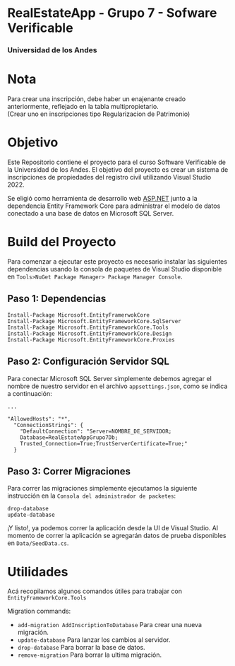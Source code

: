 # RealEstateApp - Grupo 7 - Sofware Verificable 
### Universidad de los Andes

# Nota

Para crear una inscripción, debe haber un enajenante creado anteriormente, reflejado en la tabla multipropietario.  
(Crear uno en inscripciones tipo Regularizacion de Patrimonio)

# Objetivo

Este Repositorio contiene el proyecto para 
el curso Software Verificable de la Universidad de los Andes. 
El objetivo del proyecto es crear un sistema de inscripciones de propiedades del 
registro civil utilizando Visual Studio 2022. 

Se eligió como herramienta de desarrollo web [ASP.NET](http://asp.net/) junto a la dependencia
Entity Framework Core para administrar el modelo de datos conectado a una base de 
datos en Microsoft SQL Server.  

# Build del Proyecto  

Para comenzar a ejecutar este proyecto es necesario instalar las siguientes dependencias 
usando la consola de paquetes de Visual Studio disponible en `Tools>NuGet Package Manager> Package Manager Console`.  

## Paso 1: Dependencias
```
Install-Package Microsoft.EntityFramerwokCore  
Install-Package Microsoft.EntityFrameworkCore.SqlServer  
Install-Package Microsoft.EntityFrameworkCore.Tools  
Install-Package Microsoft.EntityFrameworkCore.Design  
Install-Package Microsoft.EntityFrameworkCore.Proxies  
```

## Paso 2: Configuración Servidor SQL

Para conectar Microsoft SQL Server simplemente debemos agregar el nombre de nuestro servidor en el archivo `appsettings.json`, como se indica a continuación:

```
...

"AllowedHosts": "*",
  "ConnectionStrings": {
    "DefaultConnection": "Server=NOMBRE_DE_SERVIDOR;
    Database=RealEstateAppGrupo7Db;
    Trusted_Connection=True;TrustServerCertificate=True;"
  }

```

## Paso 3: Correr Migraciones

Para correr las migraciones simplemente ejecutamos la siguiente instrucción en la `Consola del administrador de packetes`:

```
drop-database
update-database
```

¡Y listo!, ya podemos correr la aplicación desde la UI de Visual Studio. Al momento de correr la aplicación se agregarán datos de prueba disponibles en `Data/SeedData.cs`.


# Utilidades

Acá recopilamos algunos comandos útiles para trabajar con `EntityFrameworkCore.Tools`

Migration commands:

- `add-migration AddInscriptionToDatabase` Para crear una nueva migración.
- `update-database` Para lanzar los cambios al servidor.
- `drop-database` Para borrar la base de datos. 
- `remove-migration` Para borrar la ultima migración.
